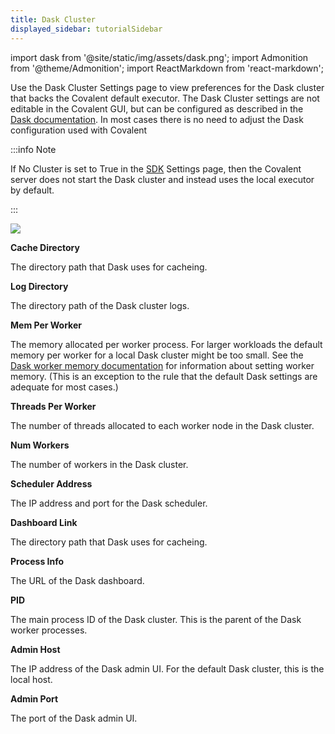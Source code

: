 ```yaml
---
title: Dask Cluster
displayed_sidebar: tutorialSidebar
---
```


import dask from '@site/static/img/assets/dask.png';
import Admonition from '@theme/Admonition';
import ReactMarkdown from 'react-markdown';

Use the Dask Cluster Settings page to view preferences for the Dask cluster that backs the Covalent default executor. The Dask Cluster settings are not editable in the Covalent GUI, but can be configured as described in the [Dask documentation](https://docs.dask.org/en/stable/configuration.html). In most cases there is no need to adjust the Dask configuration used with Covalent

:::info Note

If No Cluster is set to True in the [SDK](/docs/user-documentation/user-interface/sdk) Settings page, then the Covalent server does not start the Dask cluster and instead uses the local executor by default.

:::

<img src={dask}/>

**Cache Directory**

<div style={{marginTop:'-17px',marginBottom:'10px'}}>
The directory path that Dask uses for cacheing.</div>

**Log Directory**

<div style={{marginTop:'-17px',marginBottom:'10px'}}>

The directory path of the Dask cluster logs.

</div>

**Mem Per Worker**

<div style={{marginTop:'-17px',marginBottom:'10px'}}>

The memory allocated per worker process. For larger workloads the default memory per worker for a local Dask cluster might be too small. See the [Dask worker memory documentation](https://distributed.dask.org/en/stable/worker-memory.html) for information about setting worker memory. (This is an exception to the rule that the default Dask settings are adequate for most cases.)

</div>

**Threads Per Worker**

<div style={{marginTop:'-17px',marginBottom:'10px'}}>
The number of threads allocated to each worker node in the Dask cluster.</div>

**Num Workers**

<div style={{marginTop:'-17px',marginBottom:'10px'}}>
The number of workers in the Dask cluster.</div>

**Scheduler Address**

<div style={{marginTop:'-17px',marginBottom:'10px'}}>
The IP address and port for the Dask scheduler.</div>

**Dashboard Link**

<div style={{marginTop:'-17px',marginBottom:'10px'}}>
The directory path that Dask uses for cacheing.</div>

**Process Info**

<div style={{marginTop:'-17px',marginBottom:'10px'}}>
The URL of the Dask dashboard.</div>

**PID**

<div style={{marginTop:'-17px',marginBottom:'10px'}}>
The main process ID of the Dask cluster. This is the parent of the Dask worker processes.</div>

**Admin Host**

<div style={{marginTop:'-17px',marginBottom:'10px'}}>
The IP address of the Dask admin UI. For the default Dask cluster, this is the local host.</div>

**Admin Port**

<div style={{marginTop:'-17px',marginBottom:'10px'}}>
The port of the Dask admin UI.</div>

